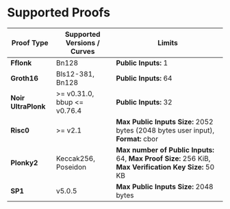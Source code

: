 # Supported Proofs

| Proof Type          | Supported Versions / Curves   | Limits                                                                                                 |
| ------------------- | ----------------------------- | ------------------------------------------------------------------------------------------------------ |
| **Fflonk**          | Bn128                         | **Public Inputs:** 1                                                                                   |
| **Groth16**         | Bls12-381, Bn128              | **Public Inputs:** 64                                                                                  |
| **Noir UltraPlonk** | >= v0.31.0, bbup \<\= v0.76.4 | **Public Inputs:** 32                                                                                  |
| **Risc0**           | >= v2.1                       | **Max Public Inputs Size:** 2052 bytes (2048 bytes user input), **Format:** cbor                       |
| **Plonky2**         | Keccak256, Poseidon           | **Max number of Public Inputs:** 64, **Max Proof Size:** 256 KiB, **Max Verification Key Size:** 50 KB |
| **SP1**             | v5.0.5                        | **Max Public Inputs Size:** 2048 bytes                                                                 |
